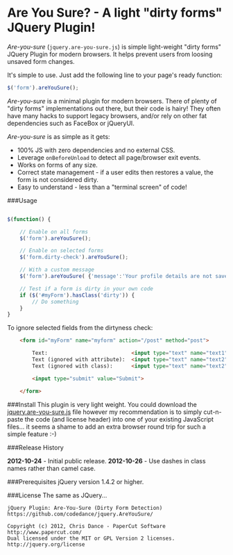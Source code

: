 Are You Sure?  - A light "dirty forms" JQuery Plugin!
======

*Are-you-sure* (```jquery.are-you-sure.js```) is simple light-weight "dirty 
forms" JQuery Plugin for modern browsers.  It helps prevent users from loosing 
unsaved form changes.

It's simple to use.  Just add the following line to your page's ready 
function:

```javascript
$('form').areYouSure();
```

*Are-you-sure* is a minimal plugin for modern browsers.  There of plenty of 
"dirty forms" implementations out there, but their code is hairy! They often 
have many hacks to support legacy browsers, and/or rely on other fat 
dependencies such as FaceBox or jQueryUI.  

*Are-you-sure* is as simple as it gets:

 * 100% JS with zero dependencies and no external CSS.
 * Leverage `onBeforeUnload` to detect all page/browser exit events.
 * Works on forms of any size.
 * Correct state management - if a user edits then restores a value, the form 
   is not considered dirty.
 * Easy to understand - less than a "terminal screen" of code!

###Usage

```javascript

$(function() {

    // Enable on all forms
    $('form').areYouSure();

    // Enable on selected forms
    $('form.dirty-check').areYouSure();

    // With a custom message
    $('form').areYouSure( {'message':'Your profile details are not saved!'} );

    // Test if a form is dirty in your own code
    if ($('#myForm').hasClass('dirty')) {
        // Do something
    }
}
```
To ignore selected fields from the dirtyness check: 

```html
    <form id="myForm" name="myform" action="/post" method="post">

        Text:                           <input type="text" name="text1"> <br />
        Text (ignored with attribute):  <input type="text" name="text2" data-ays-ignore="true"> <br />
        Text (ignored with class):      <input type="text" name="text2" class="ays-ignore"> <br />

        <input type="submit" value="Submit">

	</form>
```


###Install
This plugin is very light weight. You could download the 
[jquery.are-you-sure.js](https://raw.github.com/codedance/jquery.AreYouSure/master/jquery.are-you-sure.js)
file however my recommendation is to simply 
cut-n-paste the code (and license header) into one of your existing 
JavaScript files... it seems a shame to add an extra browser round 
trip for such a simple feature :-)


###Release History

**2012-10-24** - Initial public release.
**2012-10-26** - Use dashes in class names rather than camel case.


###Prerequisites
jQuery version 1.4.2 or higher. 


###License
The same as JQuery...

    jQuery Plugin: Are-You-Sure (Dirty Form Detection)
    https://github.com/codedance/jquery.AreYouSure/
 
    Copyright (c) 2012, Chris Dance - PaperCut Software http://www.papercut.com/
    Dual licensed under the MIT or GPL Version 2 licenses.
    http://jquery.org/license

